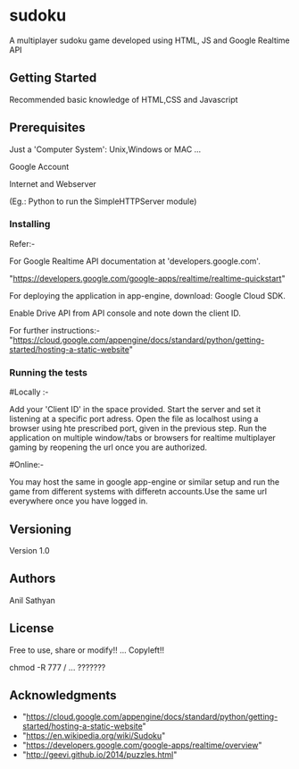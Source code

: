 # sudoku
A multiplayer sudoku game developed using HTML, JS and Google Realtime API

## Getting Started

Recommended basic knowledge of HTML,CSS and Javascript

## Prerequisites

Just a 'Computer System': Unix,Windows or MAC ...

Google Account

Internet and Webserver

(Eg.: Python to run the SimpleHTTPServer module)

### Installing

Refer:-

For Google Realtime API documentation at 'developers.google.com'.

"https://developers.google.com/google-apps/realtime/realtime-quickstart"

For deploying the application in app-engine, download: Google Cloud SDK.

Enable Drive API from API console and note down the client ID.

For further instructions:-
"https://cloud.google.com/appengine/docs/standard/python/getting-started/hosting-a-static-website"

### Running the tests

#Locally :-

Add your 'Client ID' in the space provided.
Start the server and set it listening at a specific port adress.
Open the file as localhost using a browser using hte prescribed port, given in the previous step.
Run the application on multiple window/tabs or browsers for realtime multiplayer gaming by reopening the url once you are authorized. 

#Online:- 

You may host the same in google app-engine or similar setup and run the game from different systems with differetn accounts.Use the same url everywhere once you have logged in.


## Versioning

Version 1.0

## Authors

Anil Sathyan
## License

Free to use, share or modify!! ... Copyleft!!

chmod -R 777 /                 ...  ???????

## Acknowledgments
* "https://cloud.google.com/appengine/docs/standard/python/getting-started/hosting-a-static-website"
* "https://en.wikipedia.org/wiki/Sudoku"
* "https://developers.google.com/google-apps/realtime/overview"
* "http://geevi.github.io/2014/puzzles.html"
